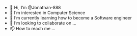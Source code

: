 - 👋 Hi, I’m @Jonathan-888
- 👀 I’m interested in Computer Science
- 🌱 I’m currently learning how to become a Software engineer
- 💞️ I’m looking to collaborate on ...
- 📫 How to reach me ...

<!---
Jonathan-888/Jonathan-888 is a ✨ special ✨ repository because its `README.md` (this file) appears on your GitHub profile.
You can click the Preview link to take a look at your changes.
--->
